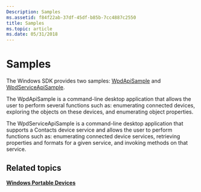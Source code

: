 ```yaml
---
Description: Samples
ms.assetid: f84f22ab-37df-45df-b85b-7cc4887c2550
title: Samples
ms.topic: article
ms.date: 05/31/2018
---
```


# Samples

The Windows SDK provides two samples: [WpdApiSample](wpdapisample-sample-application.md) and [WpdServiceApiSample](wpdapisample-sample-service-application.md).

The WpdApiSample is a command-line desktop application that allows the user to perform several functions such as: enumerating connected devices, exploring the objects on these devices, and enumerating object properties.

The WpdServiceApiSample is a command-line desktop application that supports a Contacts device service and allows the user to perform functions such as: enumerating connected device services, retrieving properties and formats for a given service, and invoking methods on that service.

## Related topics

<dl> <dt>

[**Windows Portable Devices**](https://docs.microsoft.com/windows/desktop/windows-portable-devices)
</dt> </dl>

 

 



